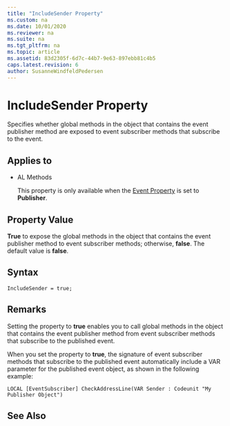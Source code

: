 ```yaml
---
title: "IncludeSender Property"
ms.custom: na
ms.date: 10/01/2020
ms.reviewer: na
ms.suite: na
ms.tgt_pltfrm: na
ms.topic: article
ms.assetid: 83d2305f-6d7c-44b7-9e63-897ebb81c4b5
caps.latest.revision: 6
author: SusanneWindfeldPedersen
---
```


# IncludeSender Property

Specifies whether global methods in the object that contains the event publisher method are exposed to event subscriber methods that subscribe to the event.  
  
## Applies to  
  
- AL Methods  
  
  This property is only available when the [Event Property](devenv-event-property.md) is set to **Publisher**.  
  
## Property Value

**True** to expose the global methods in the object that contains the event publisher method to event subscriber methods; otherwise, **false**. The default value is **false**.  

## Syntax

```AL
IncludeSender = true;
```
  
## Remarks

Setting the property to **true** enables you to call global methods in the object that contains the event publisher method from event subscriber methods that subscribe to the published event.  
  
When you set the property to **true**, the signature of event subscriber methods that subscribe to the published event automatically include a VAR parameter for the published event object, as shown in the following example:  
  
`LOCAL [EventSubscriber] CheckAddressLine(VAR Sender : Codeunit "My Publisher Object")`  
  
<!--  For more information about events, see [Events in Microsoft Dynamics NAV](Events-in-Microsoft-Dynamics-NAV.md).  -->
  
## See Also

<!--[Publishing Events](Publishing-Events.md)   
[Raising Events](Raising-Events.md)   
[Subscribing to Events](Subscribing-to-Events.md)  
[AL Method Statements](AL-Method-Statements.md) -->